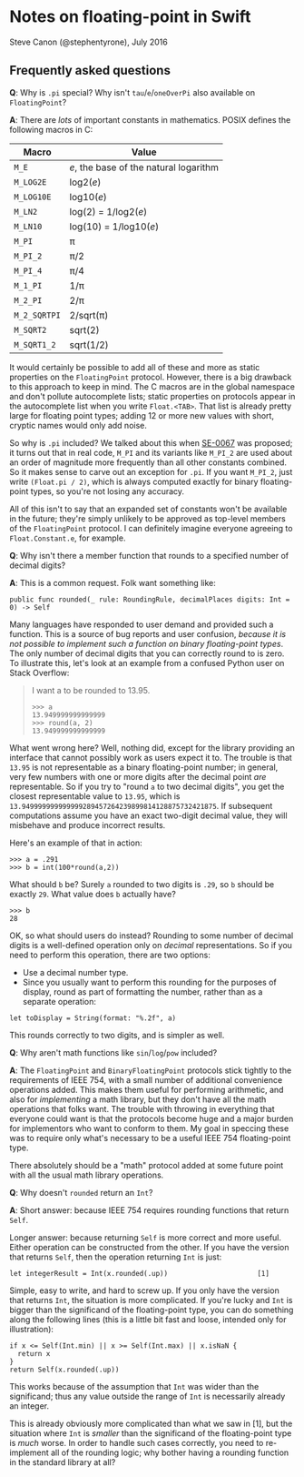 # Notes on floating-point in Swift
Steve Canon (@stephentyrone), July 2016

## Frequently asked questions
**Q**: Why is `.pi` special?  Why isn't `tau`/`e`/`oneOverPi` also available on `FloatingPoint`?

**A**: There are *lots* of important constants in mathematics.  POSIX defines the following macros in C:

|Macro|Value|
|-----|-----|
|`M_E` | *e*, the base of the natural logarithm |
|`M_LOG2E` | log2(*e*) |
|`M_LOG10E`| log10(*e*) |
|`M_LN2`| log(2) = 1/log2(*e*) |
|`M_LN10` | log(10) = 1/log10(*e*) |
|`M_PI` | π |
|`M_PI_2` | π/2 |
|`M_PI_4` | π/4 |
|`M_1_PI` | 1/π |
|`M_2_PI` | 2/π |
|`M_2_SQRTPI` | 2/sqrt(π) |
|`M_SQRT2` | sqrt(2) |
|`M_SQRT1_2` | sqrt(1/2) |

It would certainly be possible to add all of these and more as static properties on the `FloatingPoint` protocol.  However, there is a big drawback to this approach to keep in mind.  The C macros are in the global namespace and don't pollute autocomplete lists; static properties on protocols appear in the autocomplete list when you write `Float.<TAB>`.  That list is already pretty large for floating point types; adding 12 or more new values with short, cryptic names would only add noise.

So why is `.pi` included?  We talked about this when [SE-0067](https://github.com/apple/swift-evolution/blob/master/proposals/0067-floating-point-protocols.md) was proposed; it turns out that in real code, `M_PI` and its variants like `M_PI_2` are used about an order of magnitude more frequently than all other constants combined.  So it makes sense to carve out an exception for `.pi`.  If you want `M_PI_2`, just write `(Float.pi / 2)`, which is always computed exactly for binary floating-point types, so you're not losing any accuracy.

All of this isn't to say that an expanded set of constants won't be available in the future; they're simply unlikely to be approved as top-level members of the `FloatingPoint` protocol.  I can definitely imagine everyone agreeing to `Float.Constant.e`, for example.

**Q**: Why isn't there a member function that rounds to a specified number of decimal digits?

**A**: This is a common request.  Folk want something like:
~~~
public func rounded(_ rule: RoundingRule, decimalPlaces digits: Int = 0) -> Self
~~~
Many languages have responded to user demand and provided such a function.  This is a source of bug reports and user confusion, *because it is not possible to implement such a function on binary floating-point types*.  The only number of decimal digits that you can correctly round to is zero.  To illustrate this, let's look at an example from a confused Python user on Stack Overflow:

> I want a to be rounded to 13.95.
> ~~~
> >>> a
> 13.949999999999999
> >>> round(a, 2)
> 13.949999999999999
> ~~~

What went wrong here?  Well, nothing did, except for the library providing an interface that cannot possibly work as users expect it to.  The trouble is that `13.95` is not representable as a binary floating-point number; in general, very few numbers with one or more digits after the decimal point *are* representable.  So if you try to "round `a` to two decimal digits", you get the closest representable value to `13.95`, which is `13.949999999999999289457264239899814128875732421875`.  If subsequent computations assume you have an exact two-digit decimal value, they will misbehave and produce incorrect results.

Here's an example of that in action:
~~~
>>> a = .291
>>> b = int(100*round(a,2))
~~~
What should `b` be?  Surely `a` rounded to two digits is `.29`, so `b` should be exactly `29`.  What value does `b` actually have?
~~~
>>> b
28
~~~
OK, so what should users do instead?  Rounding to some number of decimal digits is a well-defined operation only on *decimal* representations.  So if you need to perform this operation, there are two options:
- Use a decimal number type.
- Since you usually want to perform this rounding for the purposes of display, round as part of formatting the number, rather than as a separate operation:
~~~
let toDisplay = String(format: "%.2f", a)
~~~
This rounds correctly to two digits, and is simpler as well.

**Q**: Why aren't math functions like `sin`/`log`/`pow` included?

**A**: The `FloatingPoint` and `BinaryFloatingPoint` protocols stick tightly to the requirements of IEEE 754, with a small number of additional convenience operations added.  This makes them useful for performing arithmetic, and also for *implementing* a math library, but they don't have all the math operations that folks want.  The trouble with throwing in everything that everyone could want is that the protocols become huge and a major burden for implementors who want to conform to them.  My goal in speccing these was to require only what's necessary to be a useful IEEE 754 floating-point type.

There absolutely should be a "math" protocol added at some future point with all the usual math library operations.

**Q**: Why doesn't `rounded` return an `Int`?

**A**: Short answer: because IEEE 754 requires rounding functions that return `Self`.

Longer answer: because returning `Self` is more correct and more useful.  Either operation can be constructed from the other.  If you have the version that returns `Self`, then the operation returning `Int` is just:
~~~
let integerResult = Int(x.rounded(.up))                      [1]
~~~
Simple, easy to write, and hard to screw up.  If you only have the version that returns `Int`, the situation is more complicated.  If you're lucky and `Int` is bigger than the significand of the floating-point type, you can do something along the following lines (this is a little bit fast and loose, intended only for illustration):
~~~
if x <= Self(Int.min) || x >= Self(Int.max) || x.isNaN {
  return x
}
return Self(x.rounded(.up))
~~~
This works because of the assumption that `Int` was wider than the significand; thus any value outside the range of `Int` is necessarily already an integer.

This is already obviously more complicated than what we saw in [1], but the situation where `Int` is *smaller* than the significand of the floating-point type is *much* worse.  In order to handle such cases correctly, you need to re-implement all of the rounding logic; why bother having a rounding function in the standard library at all?
